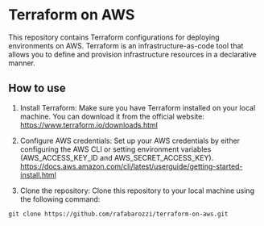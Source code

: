# Terraform on AWS

This repository contains Terraform configurations for deploying environments on AWS. Terraform is an infrastructure-as-code tool that allows you to define and provision infrastructure resources in a declarative manner.

## How to use

1. Install Terraform: Make sure you have Terraform installed on your local machine. You can download it from the official website: https://www.terraform.io/downloads.html

2. Configure AWS credentials: Set up your AWS credentials by either configuring the AWS CLI or setting environment variables (AWS_ACCESS_KEY_ID and AWS_SECRET_ACCESS_KEY).
https://docs.aws.amazon.com/cli/latest/userguide/getting-started-install.html

3. Clone the repository: Clone this repository to your local machine using the following command:

```
git clone https://github.com/rafabarozzi/terraform-on-aws.git
```




